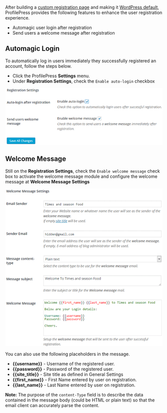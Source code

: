 After building a [custom registration page](../build/registration-form.md) and making it [WordPress default](../configuration/redirections.md), ProfilePress provides the following features to enhance the user registration experience.


* Automagic user login after registration
* Send users a welcome message after registration


## Automagic Login

To automatically log in users immediately they successfully registered an account, follow the steps below.

* Click the ProfilePress **Settings** menu.
* Under **Registration Settings**, check the `Enable auto-login` checkbox

![Registration Settings](img/registration-settings.png)


## Welcome Message

Still on the **Registration Settings**, check the `Enable welcome message` check box to activate the welcome message module and configure the welcome message at **Welcome Message Settings**


![Registration Settings](img/wlcm-msg-settings.png)


You can also use the following placeholders in the message.

* **{{username}}** - Username of the registered user.
* **{{password}}** - Password of the registered user.
* **{{site_title}}** - Site title as defined in General Settings
* **{{first_name}}** - First Name entered by user on registration.
* **{{last_name}}** - Last Name entered by user on registration.


**Note:** The purpose of the `content-Type` field is to describe the data contained in the message body (could be HTML or plain text) so that the email client can accurately parse the content.
